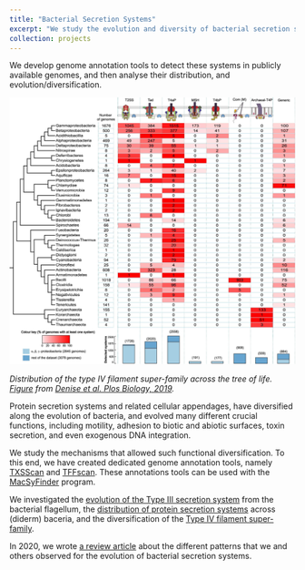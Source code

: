 ```yaml
---
title: "Bacterial Secretion Systems"
excerpt: "We study the evolution and diversity of bacterial secretion systems.<br/><img src='/images/T3SS_striking_from_Fig7.svg' width='300'>"
collection: projects
---
```


We develop genome annotation tools to detect these systems in publicly available genomes, and then analyse their distribution, and evolution/diversification.

<img src='/images/Fig4_pbio.3000390.g004.jpg' width='600'>

*Distribution of the type IV filament super-family across the tree of life. [Figure](https://doi.org/10.1371/journal.pbio.3000390.g004) from [Denise et al. Plos Biology, 2019](https://doi.org/10.1371/journal.pbio.3000390).*

Protein secretion systems and related cellular appendages, have diversified along the evolution of bacteria, and evolved many different crucial functions, including motility, adhesion to biotic and abiotic surfaces, toxin secretion, and even exogenous DNA integration.

We study the mechanisms that allowed such functional diversification. To this end, we have created dedicated genome annotation tools, namely [TXSScan](https://github.com/macsy-models/TXSScan) and [TFFscan](https://github.com/macsy-models/TFFscan). These annotations tools can be used with the [MacSyFinder](https://github.com/gem-pasteur/macsyfinder) program.

We investigated the [evolution of the Type III secretion system](https://doi.org/10.1371/journal.pgen.1002983) from the bacterial flagellum, the [distribution of protein secretion systems](https://www.nature.com/articles/srep23080) across (diderm) baceria, and the diversification of the [Type IV filament super-family](https://doi.org/10.1371/journal.pbio.3000390).

In 2020, we wrote [a review article](https://doi.org/10.1016/j.tim.2020.01.005) about the different patterns that we and others observed for the evolution of bacterial secretion systems.